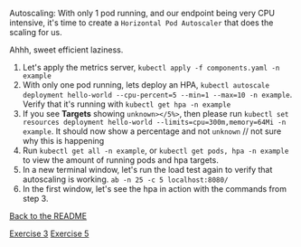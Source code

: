 Autoscaling:
With only 1 pod running, and our endpoint being very CPU intensive, it's time to create a `Horizontal Pod Autoscaler` that does the scaling for us.

Ahhh, sweet efficient laziness.

1. Let's apply the metrics server, `kubectl apply -f components.yaml -n example`
2. With only one pod running, lets deploy an HPA, `kubectl autoscale deployment hello-world --cpu-percent=5 --min=1 --max=10 -n example`. Verify that it's running with `kubectl get hpa -n example`
3. If you see **Targets** showing `unknown></5%>`, then please run `kubectl set resources deployment hello-world --limits=cpu=300m,memory=64Mi -n example`. It should now show a percentage and not `unknown` // not sure why this is happening
4. Run `kubectl get all -n example`, or `kubectl get pods, hpa -n example` to view the amount of running pods and hpa targets.
5. In a new terminal window, let's run the load test again to verify that autoscaling is working. `ab -n 25 -c 5 localhost:8080/`
6. In the first window, let's see the hpa in action with the commands from step 3.

[Back to the README](./README.md)

[Exercise 3](./EXERCISE-3.md)
[Exercise 5](./EXERCISE-5.md)
